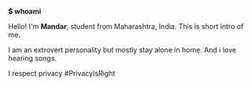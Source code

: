 
**$ whoami**

Hello! I'm **Mandar**, student from Maharashtra, India.
This is short intro of me.

I am an extrovert personality but mostly stay alone in home.
And i love hearing songs.

I respect privacy #PrivacyIsRight
